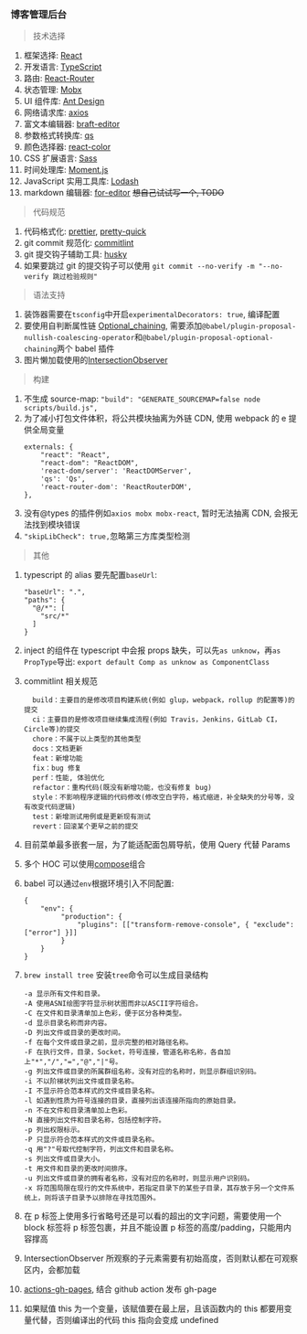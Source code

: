 ### 博客管理后台

> 技术选择

1. 框架选择: [React](https://zh-hans.reactjs.org/)
2. 开发语言: [TypeScript](https://www.tslang.cn/)
3. 路由: [React-Router](https://reacttraining.com/react-router/web/guides/quick-start)
4. 状态管理: [Mobx](https://cn.mobx.js.org/)
5. UI 组件库: [Ant Design](https://ant.design/index-cn)
6. 网络请求库: [axios](https://github.com/axios/axios)
7. 富文本编辑器: [braft-editor](https://braft.margox.cn/)
8. 参数格式转换库: [qs](https://github.com/ljharb/qs)
9. 颜色选择器: [react-color](http://casesandberg.github.io/react-color/)
10. CSS 扩展语言: [Sass](https://www.sass.hk/)
11. 时间处理库: [Moment.js](http://momentjs.cn/)
12. JavaScript 实用工具库: [Lodash](https://www.lodashjs.com/)
13. markdown 编辑器: [for-editor](https://md.kkfor.com/) ~~想自己试试写一个, TODO~~

> 代码规范

1. 代码格式化: [prettier](https://prettier.io/), [pretty-quick](https://github.com/azz/pretty-quick#readme)
2. git commit 规范化: [commitlint](https://commitlint.js.org/#/)
3. git 提交钩子辅助工具: [husky](https://github.com/typicode/husky#readme)
4. 如果要跳过 git 的提交钩子可以使用 `git commit --no-verify -m "--no-verify 跳过检验规则"`

> 语法支持

1. 装饰器需要在`tsconfig`中开启`experimentalDecorators: true`, 编译配置
2. 要使用自判断属性链 [Optional_chaining](https://developer.mozilla.org/en-US/docs/Web/JavaScript/Reference/Operators/Optional_chaining), 需要添加`@babel/plugin-proposal-nullish-coalescing-operator`和`@babel/plugin-proposal-optional-chaining`两个 babel 插件
3. 图片懒加载使用的[IntersectionObserver](https://developer.mozilla.org/zh-CN/docs/Web/API/IntersectionObserver)

> 构建

1. 不生成 source-map: `"build": "GENERATE_SOURCEMAP=false node scripts/build.js",`
2. 为了减小打包文件体积，将公共模块抽离为外链 CDN, 使用 webpack 的 e 提供全局变量
   ```
   externals: {
       "react": "React",
       "react-dom": "ReactDOM",
       'react-dom/server': 'ReactDOMServer',
       'qs': 'Qs',
       'react-router-dom': 'ReactRouterDOM',
   },
   ```
3. 没有@types 的插件例如`axios mobx mobx-react`, 暂时无法抽离 CDN, 会报无法找到模块错误
4. `"skipLibCheck": true,`忽略第三方库类型检测

> 其他

1. typescript 的 alias 要先配置`baseUrl`:
   ```
   "baseUrl": ".",
   "paths": {
     "@/*": [
       "src/*"
     ]
   }
   ```
2. inject 的组件在 typescript 中会报 props 缺失，可以先`as unknow`，再`as PropType`导出: `export default Comp as unknow as ComponentClass`
3. commitlint 相关规范
   ```
     build：主要目的是修改项目构建系统(例如 glup，webpack，rollup 的配置等)的提交
     ci：主要目的是修改项目继续集成流程(例如 Travis，Jenkins，GitLab CI，Circle等)的提交
     chore：不属于以上类型的其他类型
     docs：文档更新
     feat：新增功能
     fix：bug 修复
     perf：性能, 体验优化
     refactor：重构代码(既没有新增功能，也没有修复 bug)
     style：不影响程序逻辑的代码修改(修改空白字符，格式缩进，补全缺失的分号等，没有改变代码逻辑)
     test：新增测试用例或是更新现有测试
     revert：回滚某个更早之前的提交
   ```
4. 目前菜单最多嵌套一层，为了能适配面包屑导航，使用 Query 代替 Params
5. 多个 HOC 可以使用[compose](https://github.com/reduxjs/redux/blob/master/src/compose.ts)组合
6. babel 可以通过`env`根据环境引入不同配置:
   ```
   {
       "env": {
            "production": {
                "plugins": [["transform-remove-console", { "exclude": ["error"] }]]
            }
       }
   }
   ```
7. `brew install tree` 安装`tree`命令可以生成目录结构
   ```
   -a 显示所有文件和目录。
   -A 使用ASNI绘图字符显示树状图而非以ASCII字符组合。
   -C 在文件和目录清单加上色彩，便于区分各种类型。
   -d 显示目录名称而非内容。
   -D 列出文件或目录的更改时间。
   -f 在每个文件或目录之前，显示完整的相对路径名称。
   -F 在执行文件，目录，Socket，符号连接，管道名称名称，各自加上"*","/","=","@","|"号。
   -g 列出文件或目录的所属群组名称，没有对应的名称时，则显示群组识别码。
   -i 不以阶梯状列出文件或目录名称。
   -I 不显示符合范本样式的文件或目录名称。
   -l 如遇到性质为符号连接的目录，直接列出该连接所指向的原始目录。
   -n 不在文件和目录清单加上色彩。
   -N 直接列出文件和目录名称，包括控制字符。
   -p 列出权限标示。
   -P 只显示符合范本样式的文件或目录名称。
   -q 用"?"号取代控制字符，列出文件和目录名称。
   -s 列出文件或目录大小。
   -t 用文件和目录的更改时间排序。
   -u 列出文件或目录的拥有者名称，没有对应的名称时，则显示用户识别码。
   -x 将范围局限在现行的文件系统中，若指定目录下的某些子目录，其存放于另一个文件系统上，则将该子目录予以排除在寻找范围外。
   ```
8. 在 p 标签上使用多行省略号还是可以看的超出的文字问题，需要使用一个 block 标签将 p 标签包裹，并且不能设置 p 标签的高度/padding，只能用内容撑高

9. IntersectionObserver 所观察的子元素需要有初始高度，否则默认都在可观察区内，会都加载

10. [actions-gh-pages](https://github.com/peaceiris/actions-gh-pages), 结合 github action 发布 gh-page

11. 如果赋值 this 为一个变量，该赋值要在最上层，且该函数内的 this 都要用变量代替，否则编译出的代码 this 指向会变成 undefined
